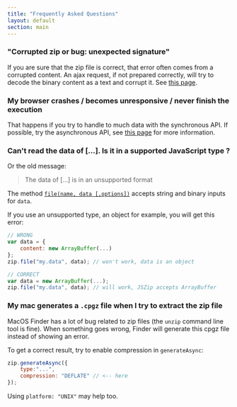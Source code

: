 ```yaml
---
title: "Frequently Asked Questions"
layout: default
section: main
---
```


### "Corrupted zip or bug: unexpected signature"

If you are sure that the zip file is correct, that error often comes from a
corrupted content. An ajax request, if not prepared correctly, will try to
decode the binary content as a text and corrupt it. See
[this page]({{site.baseurl}}/documentation/howto/read_zip.html).

### My browser crashes / becomes unresponsive / never finish the execution

That happens if you try to handle to much data with the synchronous API. If
possible, try the asynchronous API, see
[this page]({{site.baseurl}}/documentation/limitations.html) for more information.

### Can't read the data of [...]. Is it in a supported JavaScript type ?

Or the old message:

> The data of [...] is in an unsupported format

The method [`file(name, data [,options])`]({{site.baseurl}}/documentation/api_jszip/file_data.html)
accepts string and binary inputs for `data`.

If you use an unsupported type, an object for example, you will get this error:

```js
// WRONG
var data = {
    content: new ArrayBuffer(...)
};
zip.file("my.data", data); // won't work, data is an object

// CORRECT
var data = new ArrayBuffer(...);
zip.file("my.data", data); // will work, JSZip accepts ArrayBuffer
```

### My mac generates a `.cpgz` file when I try to extract the zip file

MacOS Finder has a lot of bug related to zip files (the `unzip` command line
tool is fine). When something goes wrong, Finder will generate this cpgz file
instead of showing an error.

To get a correct result, try to enable compression in `generateAsync`:

```js
zip.generateAsync({
    type:"...",
    compression: "DEFLATE" // <-- here
});
```

Using `platform: "UNIX"` may help too.
